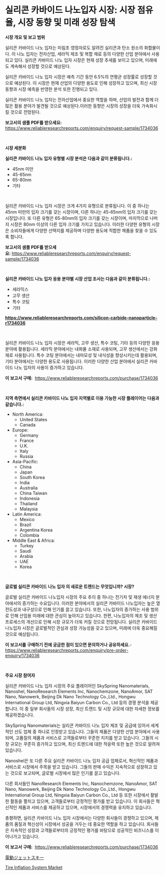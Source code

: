 <p><h1>실리콘 카바이드 나노입자 시장: 시장 점유율, 시장 동향 및 미래 성장 탐색</h1></p><p><strong>시장 개요 및 보고 범위</strong></p>
<p><p>실리콘 카바이드 나노 입자는 미림초 영정자로도 알려진 실리콘과 탄소 원소의 화합물이다. 이 나노 입자는 전자산업, 세라믹 제조 및 복합 재료 등의 다양한 산업 분야에서 사용되고 있다. 실리콘 카바이드 나노 입자 시장은 현재 성장 추세를 보이고 있으며, 미래에도 계속해서 성장할 것으로 예상된다.</p><p>실리콘 카바이드 나노 입자 시장은 예측 기간 동안 6.5%의 연평균 성장률로 성장할 것으로 예상된다. 이 시장은 현재 산업의 다양한 용도로 인해 성장하고 있으며, 최신 시장 동향과 시장 예측을 반영한 분석 또한 진행되고 있다.</p><p>실리콘 카바이드 나노 입자는 전자산업에서 중요한 역할을 하며, 산업의 발전과 함께 더 많은 활용 분야가 발견될 것으로 예상된다.이러한 동향은 시장의 성장을 더욱 가속화시킬 것으로 전망된다.</p></p>
<p><strong>보고서의 샘플 PDF를 받으세요:</strong> <a href="https://www.reliableresearchreports.com/enquiry/request-sample/1734036">https://www.reliableresearchreports.com/enquiry/request-sample/1734036</a></p>
<p>&nbsp;</p>
<p><strong>시장 세분화</strong></p>
<p><strong>실리콘 카바이드 나노 입자 유형별 시장 분석은 다음과 같이 분류됩니다.:</strong></p>
<p><ul><li>45nm 미만</li><li>45-65nm</li><li>65-80nm</li><li>기타</li></ul></p>
<p>&nbsp;</p>
<p><p>실리콘 카바이드 나노 입자 시장은 크게 4가지 유형으로 분류됩니다. 이 중 하나는 45nm 미만의 입자 크기를 갖는 시장이며, 다른 하나는 45-65nm의 입자 크기를 갖는 시장입니다. 또 다른 유형은 65-80nm의 입자 크기를 갖는 시장이며, 마지막으로 나머지 시장은 80nm 이상의 다른 입자 크기를 가지고 있습니다. 이러한 다양한 유형의 시장은 소비자들에게 다양한 선택지를 제공하며 다양한 용도에 적합한 제품을 찾을 수 있도록 합니다.</p></p>
<p><strong>보고서의 샘플 PDF를 받으세요:</strong>&nbsp;<a href="https://www.reliableresearchreports.com/enquiry/request-sample/1734036">https://www.reliableresearchreports.com/enquiry/request-sample/1734036</a></p>
<p>&nbsp;</p>
<p><strong> 실리콘 카바이드 나노 입자 응용 분야별 시장 산업 조사는 다음과 같이 분류됩니다.:</strong></p>
<p><ul><li>세라믹스</li><li>고무 생산</li><li>특수 코팅</li><li>기타</li></ul></p>
<p><strong><a href="https://www.reliableresearchreports.com/silicon-carbide-nanoparticle-r1734036">https://www.reliableresearchreports.com/silicon-carbide-nanoparticle-r1734036</a></strong></p>
<p>&nbsp;</p>
<p><p>실리콘 카바이드 나노 입자 시장은 세라믹, 고무 생산, 특수 코팅, 기타 등의 다양한 응용 분야에 활용됩니다. 세라믹 분야에서는 내화물 소재로 사용되며, 고무 생산에서는 강화재로 사용됩니다. 특수 코팅 분야에서는 내마모성 및 내식성을 향상시키는데 활용되며, 기타 분야에서는 다양한 용도로 사용됩니다. 이러한 다양한 산업 분야에서 실리콘 카바이드 나노 입자의 사용이 증가하고 있습니다.</p></p>
<p><strong>이 보고서 구매:</strong>&nbsp; <a href="https://www.reliableresearchreports.com/purchase/1734036">https://www.reliableresearchreports.com/purchase/1734036</a></p>
<p>&nbsp;</p>
<p><strong>지역 측면에서 실리콘 카바이드 나노 입자 지역별로 이용 가능한 시장 플레이어는 다음과 같습니다.:</strong></p>
<p><ul>
    <li>
        North America:
        <ul>
            <li>United States</li>
            <li>Canada</li>
        </ul>
    </li>
    <li>
        Europe:
        <ul>
            <li>Germany</li>
            <li>France</li>
            <li>U.K.</li>
            <li>Italy</li>
            <li>Russia</li>
        </ul>
    </li>
    <li>
        Asia-Pacific:
        <ul>
            <li>China</li>
            <li>Japan</li>
            <li>South Korea</li>
            <li>India</li>
            <li>Australia</li>
            <li>China Taiwan</li>
            <li>Indonesia</li>
            <li>Thailand</li>
            <li>Malaysia</li>
        </ul>
    </li>
    <li>
        Latin America:
        <ul>
            <li>Mexico</li>
            <li>Brazil</li>
            <li>Argentina Korea</li>
            <li>Colombia</li>
        </ul>
    </li>
    <li>
        Middle East & Africa:
        <ul>
            <li>Turkey</li>
            <li>Saudi</li>
            <li>Arabia</li>
            <li>UAE</li>
            <li>Korea</li>
        </ul>
    </li>
    </ul></p>
<p>&nbsp;</p>
<p><strong>글로벌 실리콘 카바이드 나노 입자 의 새로운 트렌드는 무엇입니까? 시장?</strong></p>
<p><p>글로벌 실리콘 카바이드 나노입자 시장의 주요 추이 중 하나는 전기차 및 재생 에너지 분야에서의 증가하는 수요입니다. 이러한 분야에서의 실리콘 카바이드 나노입자는 높은 열전도성과 내구성으로 인해 인기를 끌고 있습니다. 또한, 나노입자의 증가하는 사용 범위로 인해 산업용 미래에 대한 관심이 높아지고 있습니다. 한편, 나노입자의 제조 및 생산 프로세스의 개선으로 인해 시장 규모가 더욱 커질 것으로 전망됩니다. 실리콘 카바이드 나노입자 시장은 글로벌적인 관심과 성장 가능성을 갖고 있으며, 미래에 더욱 중요해질 것으로 예상됩니다.</p></p>
<p><strong>이 보고서를 구매하기 전에 궁금한 점이 있으면 문의하거나 공유하세요.</strong>- <a href="https://www.reliableresearchreports.com/enquiry/pre-order-enquiry/1734036">https://www.reliableresearchreports.com/enquiry/pre-order-enquiry/1734036</a></p>
<p>&nbsp;</p>
<p><strong>주요 시장 참여자</strong></p>
<p><p>실리콘 카바이드 나노 입자 시장의 주요 플레이어인 SkySpring Nanomaterials, Nanoshel, NanoResearch Elements Inc, Nanochemzone, NanoAmor, SAT Nano, Nanowerk, Beijing Dk Nano Technology Co.,Ltd., Hongwu International Group Ltd, Ningxia Baiyun Carbon Co., Ltd 등의 경쟁 분석을 제공합니다. 이 중 일부 회사들의 시장 성장, 최신 트렌드 및 시장 규모에 대한 자세한 정보를 제공하겠습니다. </p><p>SkySpring Nanomaterials는 실리콘 카바이드 나노 입자 제조 및 공급에 있어서 세계적인 선도 업체 중 하나로 인정받고 있습니다. 그들의 제품은 다양한 산업 분야에서 사용되며, 고품질의 제품과 서비스로 고객들로부터 꾸준한 지지를 받고 있습니다. 그들의 시장 규모는 꾸준히 증가하고 있으며, 최신 트렌드에 대한 적응력 또한 높은 것으로 알려져 있습니다. </p><p>Nanoshel은 또 다른 주요 실리콘 카바이드 나노 입자 공급 업체로서, 혁신적인 제품과 서비스로 시장에서 주목을 받고 있습니다. 그들의 판매 수익은 지속적으로 성장하고 있는 것으로 보고되며, 글로벌 시장에서 많은 인기를 끌고 있습니다.</p><p>다른 회사들인 NanoResearch Elements Inc, Nanochemzone, NanoAmor, SAT Nano, Nanowerk, Beijing Dk Nano Technology Co.,Ltd., Hongwu International Group Ltd, Ningxia Baiyun Carbon Co., Ltd 등 또한 시장에서 활발한 활동을 펼치고 있으며, 고객들로부터 긍정적인 평가를 받고 있습니다. 이 회사들은 혁신적인 제품과 서비스를 제공하고 있으며, 시장에서의 경쟁력을 유지하고 있습니다. </p><p>총평하면, 실리콘 카바이드 나노 입자 시장에서는 다양한 회사들이 경쟁하고 있으며, 제품의 품질과 혁신성이 시장에서 성공을 거두는 데 중요한 역할을 하고 있습니다. 회사들은 지속적인 성장과 고객들로부터의 긍정적인 평가를 바탕으로 성공적인 비즈니스를 이어나가고 있습니다.</p></p>
<p><strong>이 보고서 구매:</strong>&nbsp;&nbsp;<a href="https://www.reliableresearchreports.com/purchase/1734036">https://www.reliableresearchreports.com/purchase/1734036</a></p>
<p><p><a href="https://github.com/ppmazlotr77499/Market-Research-Report-List-1/blob/main/403193828513.md">電動ジェットスキー</a></p><p><a href="https://github.com/GroverBarry/Market-Research-Report-List-4/blob/main/tire-inflation-system-market.md">Tire Inflation System Market</a></p></p>